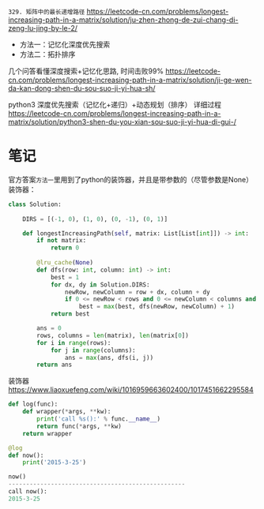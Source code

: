 
`329. 矩阵中的最长递增路径` https://leetcode-cn.com/problems/longest-increasing-path-in-a-matrix/solution/ju-zhen-zhong-de-zui-chang-di-zeng-lu-jing-by-le-2/
- 方法一：记忆化深度优先搜索
- 方法二：拓扑排序

几个问答看懂深度搜索+记忆化思路, 时间击败99% https://leetcode-cn.com/problems/longest-increasing-path-in-a-matrix/solution/ji-ge-wen-da-kan-dong-shen-du-sou-suo-ji-yi-hua-sh/

python3 深度优先搜索（记忆化+递归）+动态规划（排序） 详细过程 https://leetcode-cn.com/problems/longest-increasing-path-in-a-matrix/solution/python3-shen-du-you-xian-sou-suo-ji-yi-hua-di-gui-/

# 笔记

官方答案`方法一`里用到了python的装饰器，并且是带参数的（尽管参数是None）装饰器：
```py
class Solution:
    
    DIRS = [(-1, 0), (1, 0), (0, -1), (0, 1)]

    def longestIncreasingPath(self, matrix: List[List[int]]) -> int:
        if not matrix:
            return 0
        
        @lru_cache(None)
        def dfs(row: int, column: int) -> int:
            best = 1
            for dx, dy in Solution.DIRS:
                newRow, newColumn = row + dx, column + dy
                if 0 <= newRow < rows and 0 <= newColumn < columns and matrix[newRow][newColumn] > matrix[row][column]:
                    best = max(best, dfs(newRow, newColumn) + 1)
            return best

        ans = 0
        rows, columns = len(matrix), len(matrix[0])
        for i in range(rows):
            for j in range(columns):
                ans = max(ans, dfs(i, j))
        return ans
```

装饰器 https://www.liaoxuefeng.com/wiki/1016959663602400/1017451662295584
```py
def log(func):
    def wrapper(*args, **kw):
        print('call %s():' % func.__name__)
        return func(*args, **kw)
    return wrapper

@log
def now():
    print('2015-3-25')

now()
--------------------------------------------------
call now():
2015-3-25
```
